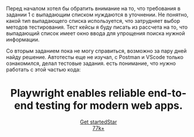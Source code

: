 Перед началом хотел бы обратить внимание на то, что требования в задании 1 с выпадающим списком нуждаются в уточнении. Не понятно, какой тип выпадающего списка используется, что затрудняет выбор методов тестирования.
Тест кейсы я буду писать из рассчета на то, что выпадающий список имеет окно ввода для упрощения поиска нужной информации.

Со вторым заданием пока не могу справиться, возможно за пару дней найду решение. Автотесты еще не изучал, с Postman и VScode только ознакомился, делал тестовые задания.
есть понимание, что нужно работать с этой частью кода:
<div id=__docusaurus_skipToContent_fallback class="theme-layout-main main-wrapper mainWrapper_z2l0">
            <header class="hero hero--primary heroBanner_UJJx">
                <div class=container>
                    <h1 class="hero__title heroTitle_ohkl"><span class=highlight_gXVj>Playwright</span> enables reliable
                        end-to-end testing for modern web apps.</h1>
                    <div class=buttons_pzbO><a class=getStarted_Sjon href=/docs/intro>Get
                            started</a><span class="github-btn github-stargazers github-btn-large"><a class=gh-btn href=https://github.com/microsoft/playwright rel="noopener noreferrer" target=_blank aria-label="Star microsoft/playwright on GitHub"><span class=gh-ico aria-hidden=true></span><span class=gh-text>Star</span></a><a
                            class=gh-count href=https://github.com/microsoft/playwright/stargazers
                            rel="noopener noreferrer" target=_blank aria-label="77k+ stargazers on GitHub"
                            style=display:block>77k+</a></span></div>
